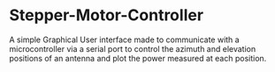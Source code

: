 # Stepper-Motor-Controller
A simple Graphical User interface made to communicate with a microcontroller via a serial port to control the azimuth and elevation positions of an antenna and plot the power measured at each position.

